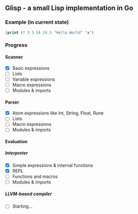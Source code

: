 ## Glisp - a small Lisp implementation in Go

### Example (in current state)
```lisp
(print (* 5 5 5) 24.5 "Hello World" 'a')
```

### Progress

#### Scanner
- [x] Basic expressions
- [ ] Lists
- [ ] Variable expressions
- [ ] Macro expressions
- [ ] Modules & imports
#### Parser
- [x] Atom expressions like Int, String, Float, Rune
- [ ] Lists
- [ ] Macro expressions
- [ ] Modules & imports
#### Evaluation
##### Interpreter
- [x] Simple expressions & internal functions
- [x] REPL
- [ ] Functions and macros
- [ ] Modules & imports
##### LLVM-based compiler
- [ ] Starting...